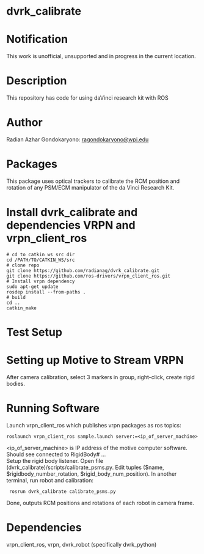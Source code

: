 # dvrk_calibrate

Notification
====================

This work is unofficial, unsupported and in progress in the current location.

Description
====================
This repository has code for using daVinci research kit with ROS

# Author

Radian Azhar Gondokaryono: ragondokaryono@wpi.edu

# Packages
This package uses optical trackers to calibrate the RCM position and rotation of any PSM/ECM manipulator of the da Vinci Research Kit. 

# Install dvrk_calibrate and dependencies VRPN and vrpn_client_ros
```
# cd to catkin ws src dir
cd /PATH/TO/CATKIN_WS/src
# clone repo
git clone https://github.com/radianag/dvrk_calibrate.git
git clone https://github.com/ros-drivers/vrpn_client_ros.git
# Install vrpn dependency
sudo apt-get update
rosdep install --from-paths .
# build
cd ..
catkin_make
```
# Test Setup

# Setting up Motive to Stream VRPN
After camera calibration, select 3 markers in group, right-click, create rigid bodies. 

# Running Software
 Launch vrpn_client_ros which publishes vrpn packages as ros topics:
 ```
 roslaunch vrpn_client_ros sample.launch server:=<ip_of_server_machine>
 ``` 
<ip_of_server_machine> is IP address of the motive computer software. Should see connected to RigidBody# ...  
Setup the rigid body listener. Open file (dvrk_calibrate)/scripts/calibrate_psms.py. Edit tuples ($name, $rigidbody_number_rotation, $rigid_body_num_position). In another terminal, run robot and calibration:
```
 rosrun dvrk_calibrate calibrate_psms.py
 ```
 Done, outputs RCM positions and rotations of each robot in camera frame. 

# Dependencies
vrpn_client_ros, vrpn, dvrk_robot (specifically dvrk_python)
